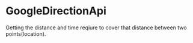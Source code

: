 # GoogleDirectionApi
Getting the distance and time reqiure to cover that distance between two points(location).
